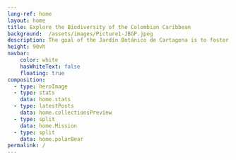```yaml
---
lang-ref: home
layout: home
title: Explore the Biodiversity of the Colombian Caribbean
background:  /assets/images/Picture1-JBGP.jpeg
description: The goal of the Jardín Botánico de Cartagena is to foster and expand a collaborative network in the field of biodiversity informatics by facilitating the mobilization, publication, and utilization of data. This webpage serves as a portal to access published records of plant biodiversity occurrences curated by the Garden.
height: 90vh
navbar:
    color: white
    hasWhiteText: false
    floating: true
composition:
  - type: heroImage
  - type: stats
    data: home.stats
  - type: latestPosts
    data: home.collectionsPreview
  - type: split
    data: home.Mission
  - type: split
    data: home.polarBear
permalink: /
---
```


